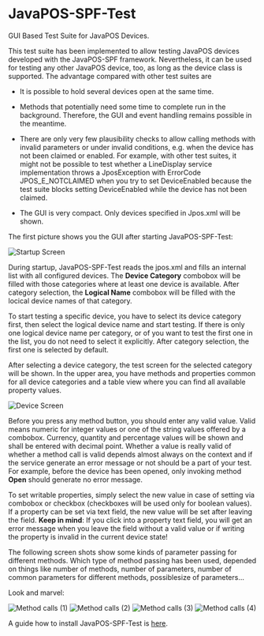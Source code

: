 # JavaPOS-SPF-Test
GUI Based Test Suite for JavaPOS Devices.

This test suite has been implemented to allow testing JavaPOS devices developed with the JavaPOS-SPF framework.
Nevertheless, it can be used for testing any other JavaPOS device, too, as long as the device class is supported.
The advantage compared with other test suites are
- It is possible to hold several devices open at the same time.

- Methods that potentially need some time to complete run in the background. Therefore, the GUI and event handling
remains possible in the meantime.

- There are only very few plausibility checks to allow calling methods with invalid parameters or under invalid conditions,
e.g. when the device has not been claimed or enabled. For example, with other test suites, it might not be possible to test whether
a LineDisplay service implementation throws a JposException with ErrorCode JPOS_E_NOTCLAIMED when you try to set DeviceEnabled
because the test suite blocks setting DeviceEnabled while the device has not been claimed.

- The GUI is very compact. Only devices specified in Jpos.xml will be shown.

The first picture shows you the GUI after starting JavaPOS-SPF-Test:

<img src="https://mjpcger.github.io/JavaPOS-SPF-Test/doc/StartScreen.png" alt="Startup Screen">

During startup, JavaPOS-SPF-Test reads the jpos.xml and fills an internal list with all configured devices. The <b>Device Category</b>
combobox will be filled with those categories where at least one device is available. After category selection, the <b>Logical Name</b>
combobox will be filled with the locical device names of that category.

To start testing a specific device, you have to select its device category first, then select the logical device name and start testing.
If there is only one logical device name per category, or of you want to test the first one in the list, you do not need to select it explicitly. After category selection, the first one is selected by default.

After selecting a device category, the test screen for the selected category will be shown. In the upper area, you have methods and properties common for all device categories and a table view where you can find all available property values.  

<img src="https://mjpcger.github.io/JavaPOS-SPF-Test/doc/DeviceScreen.png" alt="Device Screen">

Before you press any method button, you should enter any valid value. Valid means numeric for integer values or one of the string 
values offered by a combobox. Currency, quantity and percentage values will be shown and shall be entered with decimal point. Whether 
a value is really valid of whether a method call is valid depends almost always on the context and if the service generate an error
message or not should be a part of your test. For example, before the device has been opened, only invoking method <b>Open</b> should
generate no error message.

To set writable properties, simply select the new value in case of setting via combobox or checkbox (checkboxes will be used only for
boolean values). If a property can be set via text field, the new value will be set after leaving the field. <b>Keep in mind</b>: If
you click into a property text field, you will get an error message when you leave the field without a valid value or if writing the 
property is invalid in the current device state!

The following screen shots show some kinds of parameter passing for different methods. Which type of method passing has been used, depended
on things like number of methods, number of parameters, number of common parameters for different methods, possiblesize of parameters...

Look and marvel:

<img src="https://mjpcger.github.io/JavaPOS-SPF-Test/doc/MethodScreen1.png" alt="Method calls (1)">

<img src="https://mjpcger.github.io/JavaPOS-SPF-Test/doc/MethodScreen2.png" alt="Method calls (2)">

<img src="https://mjpcger.github.io/JavaPOS-SPF-Test/doc/MethodScreen3.png" alt="Method calls (3)">

<img src="https://mjpcger.github.io/JavaPOS-SPF-Test/doc/MethodScreen4.png" alt="Method calls (4)">

A guide how to install JavaPOS-SPF-Test is <a href="https://mjpcger.github.io/JavaPOS-SPF-Test/doc/Install.html">here</a>.
